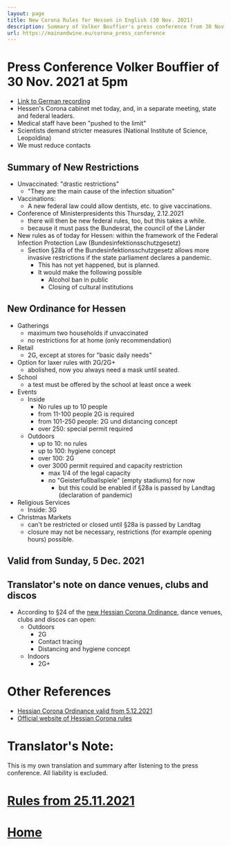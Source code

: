 ```yaml
---
layout: page
title: New Corona Rules for Hessen in English (30 Nov. 2021) 
description: Summary of Volker Bouffier's press conference from 30 Nov. 2021
url: https://mainandwine.eu/corona_press_conference
---
```


# Press Conference Volker Bouffier of 30 Nov. 2021 at 5pm
- [Link to German recording](https://www.youtube.com/watch?v=vx3_62ftGfY)
- Hessen's Corona cabinet met today, and, in a separate meeting, state and federal leaders.
- Medical staff have been "pushed to the limit"
- Scientists demand stricter measures (National Institute of Science, Leopoldina)
- We must reduce contacts
  
## Summary of New Restrictions
- Unvaccinated: "drastic restrictions"
  - "They are the main cause of the infection situation"
- Vaccinations:
  - A new federal law could allow dentists, etc. to give vaccinations.
- Conference of Ministerpresidents this Thursday, 2.12.2021
  - there will then be new federal rules, too, but this takes a while.
  - because it must pass the Bundesrat, the council of the Länder
- New rules as of today for Hessen: within the framework of the Federal Infection Protection Law (Bundesinfektionsschutzgesetz)
  - Section §28a of the Bundesinfektionsschutzgesetz allows more invasive restrictions if the state parliament declares a pandemic.
    - This has not yet happened, but is planned.
    - It would make the following possible
      - Alcohol ban in public
      - Closing of cultural institutions

## New Ordinance for Hessen
- Gatherings
  - maximum two households if unvaccinated
  - no restrictions for at home (only recommendation)
- Retail
  - 2G, except at stores for "basic daily needs"
- Option for laxer rules with 2G/2G+
  - abolished, now you always need a mask until seated.
- School
  - a test must be offered by the school at least once a week
- Events
  - Inside
    - No rules up to 10 people
    - from 11-100 people 2G is required
    - from 101-250 people: 2G und distancing concept
    - over 250: special permit required
  - Outdoors
    - up to 10: no rules
    - up to 100: hygiene concept
    - over 100: 2G
    - over 3000 permit required and capacity restriction
      - max 1/4 of the legal capacity
      - no "Geisterfußballspiele" (empty stadiums) for now
        - but this could be enabled if §28a is passed by Landtag (declaration of pandemic)
- Religious Services
  - Inside: 3G
- Christmas Markets
  - can't be restricted or closed until §28a is passed by Landtag
  - closure may not be necessary, restrictions (for example opening hours) possible.

## Valid from Sunday, 5 Dec. 2021

## Translator's note on dance venues, clubs and discos
- According to §24 of the [new Hessian Corona Ordinance](https://www.hessen.de/sites/hessen.hessen.de/files/2021-11/LF%20CoSchuV%20%20(Stand%2005.12.21).pdf), dance venues, clubs and discos can open:
  - Outdoors
    - 2G
    - Contact tracing
    - Distancing and hygiene concept
  - Indoors
    - 2G+
  
# Other References
- [Hessian Corona Ordinance valid from 5.12.2021](https://www.hessen.de/sites/hessen.hessen.de/files/2021-11/LF%20CoSchuV%20%20(Stand%2005.12.21).pdf)
- [Official website of Hessian Corona rules](https://www.hessen.de/Handeln/Corona-in-Hessen)

# Translator's Note:
This is my own translation and summary after listening to the press conference. All liability is excluded.


# [Rules from 25.11.2021](https://mainandwine.eu/corona_rules)
# [Home](https://mainandwine.eu)



